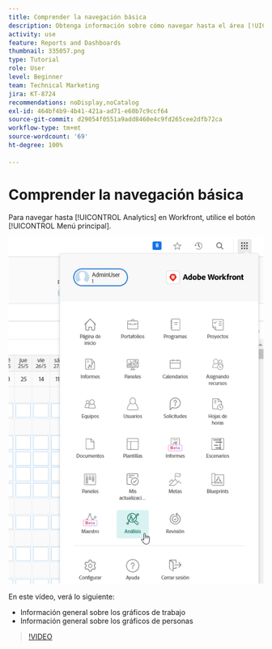 ```yaml
---
title: Comprender la navegación básica
description: Obtenga información sobre cómo navegar hasta el área [!UICONTROL Analytics] y vea una descripción general de los gráficos de trabajo y los gráficos de personas en Workfront.
activity: use
feature: Reports and Dashboards
thumbnail: 335057.png
type: Tutorial
role: User
level: Beginner
team: Technical Marketing
jira: KT-8724
recommendations: noDisplay,noCatalog
exl-id: 464bf4b9-4b41-421a-ad71-e60b7c9ccf64
source-git-commit: d29054f0551a9add8460e4c9fd265cee2dfb72ca
workflow-type: tm+mt
source-wordcount: '69'
ht-degree: 100%

---
```


# Comprender la navegación básica

Para navegar hasta [!UICONTROL Analytics] en Workfront, utilice el botón [!UICONTROL Menú principal].

![Una imagen de cómo encontrar la función [!UICONTROL Analytics] en Workfront [!UICONTROL menú principal]](assets/Navigate-NWE.png)

En este vídeo, verá lo siguiente:

* Información general sobre los gráficos de trabajo
* Información general sobre los gráficos de personas

>[!VIDEO](https://video.tv.adobe.com/v/335057/?quality=12&learn=on)
